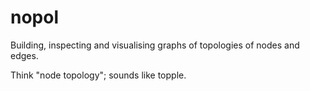 # nopol
Building, inspecting and visualising graphs of topologies of nodes and edges. 

Think "node topology"; sounds like topple.
